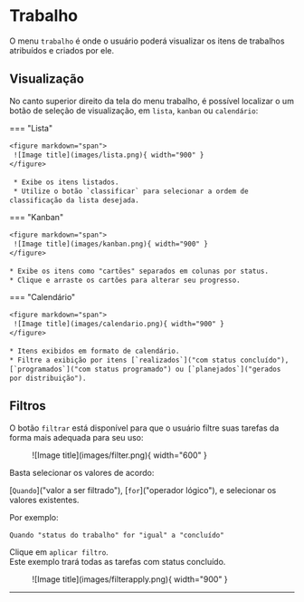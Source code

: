 
# Trabalho


O menu `trabalho` é onde o usuário poderá visualizar os itens de trabalhos atribuídos e criados por ele.


## Visualização 


No canto superior direito da tela do menu trabalho, é possível localizar o um botão de seleção de visualização, 
em `lista`, `kanban` ou `calendário`:


=== "Lista"

    <figure markdown="span">
     ![Image title](images/lista.png){ width="900" }
    </figure>
     
     * Exibe os itens listados.
     * Utilize o botão `classificar` para selecionar a ordem de classificação da lista desejada.

=== "Kanban"

    <figure markdown="span">
     ![Image title](images/kanban.png){ width="900" }
    </figure>

    * Exibe os itens como "cartões" separados em colunas por status.
    * Clique e arraste os cartões para alterar seu progresso.

=== "Calendário"

    <figure markdown="span">
     ![Image title](images/calendario.png){ width="900" }
    </figure>

    * Itens exibidos em formato de calendário.
    * Filtre a exibição por itens [`realizados`]("com status concluído"), [`programados`]("com status programado") ou [`planejados`]("gerados por distribuição"). 


## Filtros

O botão `filtrar` está disponível para que o usuário filtre suas tarefas da forma mais adequada para seu uso:

<figure markdown="span">
 ![Image title](images/filter.png){ width="600" }
</figure>

Basta selecionar os valores de acordo:

[`Quando`]("valor a ser filtrado"), [`for`]("operador lógico"), e selecionar os valores existentes.

Por exemplo:

    Quando "status do trabalho" for "igual" a "concluído"

Clique em `aplicar filtro`.  
Este exemplo trará todas as tarefas com status concluído.  

<figure markdown="span">
 ![Image title](images/filterapply.png){ width="900" }
</figure>

---



